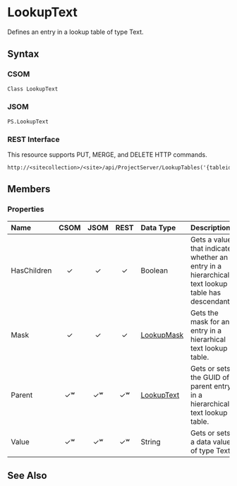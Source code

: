 [comment]: # (Name:LookupText)
[comment]: # (Type:Object)
[comment]: # (Status:Incomplete)
[comment]: # (GeneratedDate:2016-12-13 02:07:22Z)

# LookupText

Defines an entry in a lookup table of type Text.



## Syntax

### CSOM

```C#
Class LookupText 
```
### JSOM

```
PS.LookupText
```
### REST Interface

This resource supports PUT, MERGE, and DELETE HTTP commands.

```
http://<sitecollection>/<site>/api/ProjectServer/LookupTables('{tableid}')/Entries('{entryid}')
```


## Members

### Properties

|**Name**|**CSOM**|**JSOM**|**REST**|**Data Type**|**Description**|
|:-----|:-----:|:-----:|:-----:|:-----|:-----|
|HasChildren|&#x2713;|&#x2713;|&#x2713;|Boolean|Gets a value that indicates whether an entry in a hierarchical text lookup table has descendants.|
|Mask|&#x2713;|&#x2713;|&#x2713;|[LookupMask](LookupMask.md)|Gets the mask for an entry in a hierarhical text lookup table.|
|Parent|&#x2713;&#x02B7;|&#x2713;&#x02B7;|&#x2713;&#x02B7;|[LookupText](LookupText.md)|Gets or sets the GUID of a parent entry in a hierarchical text lookup table.|
|Value|&#x2713;&#x02B7;|&#x2713;&#x02B7;|&#x2713;&#x02B7;|String|Gets or sets a data value of type Text.|






## See Also
